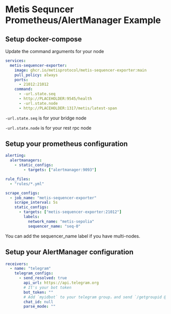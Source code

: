 # Metis Sequncer Prometheus/AlertManager Example

## Setup docker-compose

Update the command arguments for your node

```yaml
services:
  metis-sequencer-exporter:
    image: ghcr.io/metisprotocol/metis-sequencer-exporter:main
    pull_policy: always
    ports:
      - 21012:21012
    command:
      - -url.state.seq
      - http://PLACEHOLDER:9545/health
      - -url.state.node
      - http://PLACEHOLDER:1317/metis/latest-span
```

`-url.state.seq` is for your bridge node

`-url.state.node` is for your rest rpc node

## Setup your prometheus configuration

```yaml
alerting:
  alertmanagers:
    - static_configs:
        - targets: ["alertmanager:9093"]

rule_files:
  - "rules/*.yml"

scrape_configs:
  - job_name: "metis-sequencer-exporter"
    scrape_interval: 5s
    static_configs:
      - targets: ["metis-sequencer-exporter:21012"]
        labels:
          network_name: "metis-sepolia"
          sequencer_name: "seq-0"
```

You can add the sequencer_name label if you have multi-nodes.

## Setup your AlertManager configuration

```yaml
receivers:
  - name: "telegram"
    telegram_configs:
      - send_resolved: true
        api_url: https://api.telegram.org
        # It's your bot token
        bot_token: ""
        # Add `myidbot` to your telegram group，and send `/getgroupid @myidbot` to get the chat id.
        chat_id: null
        parse_mode: ""
```
